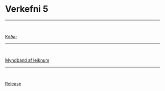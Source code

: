 # Verkefni 5

---

<br>

[Kóðar](https://github.com/Emilb05/leikjaforritun_1/tree/main/Verkefni_5/kodar)

---

<br>

[Myndband af leiknum]()

---

<br>

[Release](https://github.com/Emilb05/leikjaforritun_1/releases/tag/v1.0.0.0)
